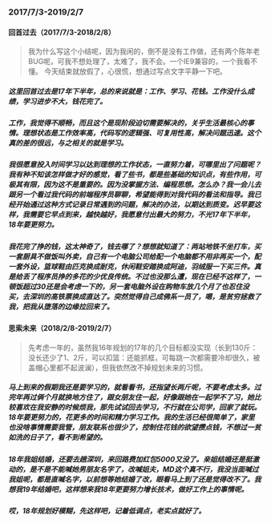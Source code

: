 ### 2017/7/3-2019/2/7
#### 回首过去（2017/7/3-2018/2/8）
> 我为什么写这个小结呢，因为我闲的，倒不是没有工作做，还有两个陈年老BUG呢，可我不想处理了，太难了，我不会。一个IE9兼容的，一个我看不懂。
> 今天结束就放假了，心很慌，想通过写点文字平静一下吧。

##### 这里回首过去是17年下半年，总的来说就是：工作、学习、花钱。工作没什么成绩，学习进步不大，钱花完了。

##### 工作，我觉得不顺畅，而且这个是现阶段迫切需要解决的，关乎生活最核心的事情。理想状态是工作效率高，代码写的逻辑强、可复用性高，解决问题迅速。这个真的差的很远，与之相关的就是学习。
##### 我很愿意投入时间学习以达到理想的工作状态，一直努力着，可哪里出了问题呢？我有种不知该怎样做才好的感觉，看了些书，都是些基础的知识点，有些作用，可极其有限，因为这不是重要的。因为没掌握方法、编程思想。怎么办？我一会儿去跟另一个看过我代码的前端程序员聊聊，希望能得到对我代码的看法和指导。我已经开始通过这种方式记录日常遇到的问题，解决的办法，以期达到质变。迟早要这样，我需要它早点到来，越快越好，我愿意付出最大的努力，不光17年下半年，18年要更努力。
##### 我花完了挣的钱，这太神奇了，钱去哪了？想想就知道了：两站地铁不坐打车，买一套厨具不做饭叫外卖，自己有一个电脑公司给配一个电脑都不用非再买一个，配一套外设，篮球鞋由匹克换成耐克，休闲鞋安踏换成阿迪，羽绒服一下买三件。真是给丢了程序员挣的多花的少优良传统。不过也没那么遭，现在已经不这样了，一顿饭超过30还是会考虑一下的，另一套电脑外设在购物车放几个月了也忍住没买，去深圳的高铁票换成直达了。突然觉得自己成佛系一员了，嗯，是贫穷拯救了我，把我从堕落的边缘拉回来了。
#### 思索未来（2018/2/8-2019/2/7）
> 先考虑一年的，虽然我16年规划的17年的几个目标都没实现（长到130斤：没长还少了1、2斤，可以扣篮：还能抓框，可每跳一次都需要冷却很久，被盖帽心里都不起波澜），但我依然改不掉规划未来的习惯。
##### 马上到来的假期我还是要学习的，就看看书，还指望长两斤呢，不要考虑太多。过完年再过俩个月就换地方住了，跟女朋友住一起，好像跟她在一起学不了习，她比较喜欢在我安静的时候烦我，那先试试回去学习，不行就在公司学，回家了就玩。18年要更努力的，花更多的时间和精力学习工作。我的生活已经很简单了，家里也没啥事情需要我管，朋友联系也很少了，控制住花钱的欲望攒点钱，不想过一贫如洗的日子了，看不到希望的。
##### 18年我姐结婚，还要去趟深圳，来回路费加红包5000又没了。亲姐结婚还是挺激动的，是不是不能喊她男朋友名字了，改喊姐夫，MD这个真不行，我没当面喊过我姐呢，都是直喊名字，以前想等她结婚了改，眼看马上到了还是觉得改不了。我想我19年结婚吧，这样想来我18年更要努力增长技术，做好工作上的事情呢。
##### 哎，18年规划好模糊，先这样吧，记着低调点，老实点就好了。
